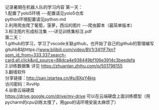记录暑期在机器人队的学习内容
第一天：  
1.配置了yolo5环境 ---配置请见yolo5仓库  
python环境配置请见python.md  
2.利用爬虫爬了葡萄，菠萝，西瓜的图片 ---爬虫脚本（最简单版本）  
3.标注图片形成标注集 ---详见训练集标注.pdf  
第二天：  
1.github的学习，学习了vscode关联github，也开始了自己的github的管理编写   
gituhbB站https://www.bilibili.com/video/BV1r3411F7kn?spm_id_from=333.337.search-card.all.click&vd_source=88dca4e938449bf106e3914c3beedefa  
2.训练数据集  详见 https://zhuanlan.zhihu.com/p/501798155  
3.翻墙软件  
分享链接：http://pan.istartea.cn/#s/8XqY4kjg  
访问密码：RvvHp  
4.谷歌云端硬盘  
https://drive.google.com/drive/my-drive
可以在云端硬盘上面训练模型（用pycharm的cpu训练太慢了，用gpu的话环境安装太麻烦了）
